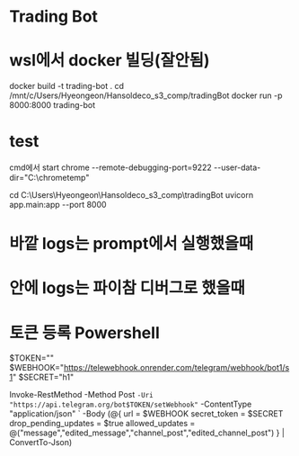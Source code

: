# Trading Bot

# wsl에서 docker 빌딩(잘안됨)
docker build -t trading-bot .
cd /mnt/c/Users/Hyeongeon/Hansoldeco_s3_comp/tradingBot
docker run -p 8000:8000 trading-bot

# test
cmd에서
start chrome --remote-debugging-port=9222 --user-data-dir="C:\chrometemp"

cd C:\Users\Hyeongeon\Hansoldeco_s3_comp\tradingBot
uvicorn app.main:app --port 8000

# 바깥 logs는 prompt에서 실행했을때
# 안에 logs는 파이참 디버그로 했을때

# 토큰 등록 Powershell
$TOKEN=""
$WEBHOOK="https://telewebhook.onrender.com/telegram/webhook/bot1/s1"
$SECRET="h1"

Invoke-RestMethod -Method Post `
  -Uri "https://api.telegram.org/bot$TOKEN/setWebhook" `
  -ContentType "application/json" `
  -Body (@{
    url = $WEBHOOK
    secret_token = $SECRET
    drop_pending_updates = $true
    allowed_updates = @("message","edited_message","channel_post","edited_channel_post")
  } | ConvertTo-Json)